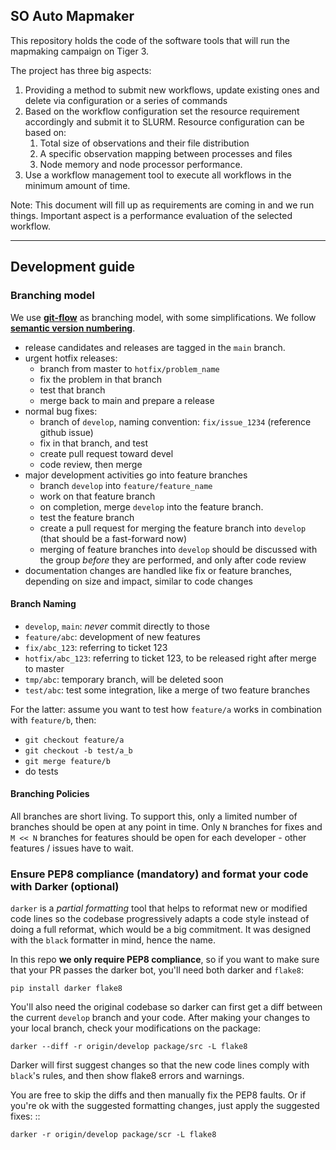 ## SO Auto Mapmaker

This repository holds the code of the software tools that will run the mapmaking campaign on Tiger 3.

The project has three big aspects:
1. Providing a method to submit new workflows, update existing ones and delete via configuration or a series of commands
2. Based on the workflow configuration set the resource requirement accordingly and submit it to SLURM. Resource configuration can be based on:
    1. Total size of observations and their file distribution
    2. A specific observation mapping between processes and files
    3. Node memory and node processor performance.
3. Use a workflow management tool to execute all workflows in the minimum amount of time.

Note: This document will fill up as requirements are coming in and we run things. Important aspect is a performance evaluation of the selected workflow.

---

## Development guide

### Branching model
We use **[git-flow](http://nvie.com/posts/a-successful-git-branching-model/)** as branching model, with some simplifications.  We follow **[semantic version numbering](http://semver.org/)**.

* release candidates and releases are tagged in the `main` branch.
* urgent hotfix releases:
  * branch from master to `hotfix/problem_name`
  * fix the problem in that branch
  * test that branch
  * merge back to main and prepare a release
* normal bug fixes:
  * branch of `develop`, naming convention: `fix/issue_1234` (reference github issue)
  * fix in that branch, and test
  * create pull request toward devel
  * code review, then merge  
* major development activities go into feature branches 
  * branch `develop` into `feature/feature_name`
  * work on that feature branch
  * on completion, merge `develop` into the feature branch.
  * test the feature branch
  * create a pull request for merging the feature branch into `develop` (that should be a fast-forward now)
  * merging of feature branches into `develop` should be discussed with the group *before* they are performed, and only after code review 
* documentation changes are handled like fix or feature branches, depending on size and impact, similar to code changes

#### Branch Naming

 * `develop`, `main`: *never* commit directly to those
 * `feature/abc`: development of new features
 * `fix/abc_123`: referring to ticket 123
 * `hotfix/abc_123`: referring to ticket 123, to be released right after merge to master
 * `tmp/abc`: temporary branch, will be deleted soon
 * `test/abc`: test some integration, like a merge of two feature branches

For the latter: assume you want to test how `feature/a` works in combination with `feature/b`, then:
 * `git checkout feature/a`
 * `git checkout -b test/a_b`
 * `git merge feature/b`
 * do tests  

#### Branching Policies

All branches are short living. To support this, only a limited number of branches should be open at any point in time. Only `N` branches for fixes and `M << N` branches for features should be open for each developer - other features / issues have to wait.
 

### Ensure PEP8 compliance (mandatory) and format your code with Darker (optional)

`darker` is a *partial formatting* tool that helps to reformat new or modified code lines so the codebase progressively adapts a code style instead of doing a full reformat, which would be a big commitment. It was designed with the ``black`` formatter in mind, hence the name.

In this repo **we only require PEP8 compliance**, so if you want to make sure that your PR passes the darker bot, you'll need both darker and `flake8`:

    pip install darker flake8


You'll also need the original codebase so darker can first get a diff between the current ``develop`` branch and your code.
After making your changes to your local branch, check your modifications on the package:

    darker --diff -r origin/develop package/src -L flake8

Darker will first suggest changes so that the new code lines comply with ``black``'s rules, and then show flake8 errors and warnings.

You are free to skip the diffs and then manually fix the PEP8 faults.
Or if you're ok with the suggested formatting changes, just apply the suggested fixes: ::

    darker -r origin/develop package/scr -L flake8

